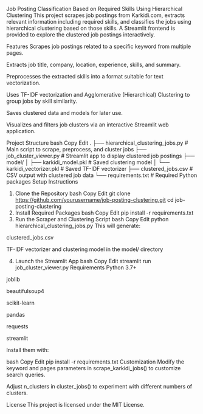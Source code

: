 Job Posting Classification Based on Required Skills Using Hierarchical Clustering
This project scrapes job postings from Karkidi.com, extracts relevant information including required skills, and classifies the jobs using hierarchical clustering based on those skills. A Streamlit frontend is provided to explore the clustered job postings interactively.

Features
Scrapes job postings related to a specific keyword from multiple pages.

Extracts job title, company, location, experience, skills, and summary.

Preprocesses the extracted skills into a format suitable for text vectorization.

Uses TF-IDF vectorization and Agglomerative (Hierarchical) Clustering to group jobs by skill similarity.

Saves clustered data and models for later use.

Visualizes and filters job clusters via an interactive Streamlit web application.

Project Structure
bash
Copy
Edit
.
├── hierarchical_clustering_jobs.py        # Main script to scrape, preprocess, and cluster jobs
├── job_cluster_viewer.py                  # Streamlit app to display clustered job postings
├── model/
│   ├── karkidi_model.pkl                  # Saved clustering model
│   └── karkidi_vectorizer.pkl             # Saved TF-IDF vectorizer
├── clustered_jobs.csv                     # CSV output with clustered job data
└── requirements.txt                       # Required Python packages
Setup Instructions
1. Clone the Repository
bash
Copy
Edit
git clone https://github.com/yourusername/job-posting-clustering.git
cd job-posting-clustering
2. Install Required Packages
bash
Copy
Edit
pip install -r requirements.txt
3. Run the Scraper and Clustering Script
bash
Copy
Edit
python hierarchical_clustering_jobs.py
This will generate:

clustered_jobs.csv

TF-IDF vectorizer and clustering model in the model/ directory

4. Launch the Streamlit App
bash
Copy
Edit
streamlit run job_cluster_viewer.py
Requirements
Python 3.7+

joblib

beautifulsoup4

scikit-learn

pandas

requests

streamlit

Install them with:

bash
Copy
Edit
pip install -r requirements.txt
Customization
Modify the keyword and pages parameters in scrape_karkidi_jobs() to customize search queries.

Adjust n_clusters in cluster_jobs() to experiment with different numbers of clusters.

License
This project is licensed under the MIT License.
